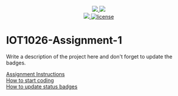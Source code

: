 <p align="center">
	<a href="https://github.com/monika4600/IOT1026-Assignment-1/actions/workflows/ci.yml">
    <img src="https://github.com/monika4600/IOT1026-Assignment-1/actions/workflows/ci.yml/badge.svg"/>
    </a>
	<a href="https://github.com/monika4600/IOT1026-Assignment-1/actions/workflows/formatting.yml">
    <img src="https://github.com/monika4600/IOT1026-Assignment-1/actions/workflows/formatting.yml/badge.svg"/>
	<br/>
    <a href="https://codecov.io/gh/monika4600/IOT1026-Assignment-1" > 
    <img src="https://codecov.io/gh/monika4600/IOT1026-Assignment-1/branch/main/graph/badge.svg?token=JS0857X5JD"/>
	<img title="MIT License" alt="license" src="https://img.shields.io/badge/license-MIT-informational?style=flat-square">	
    </a>
</p>

# IOT1026-Assignment-1
Write a description of the project here and don't forget to update the badges.  

[Assignment Instructions](docs/instructions.md)  
[How to start coding](docs/how-to-use.md)  
[How to update status badges](docs/how-to-update-badges.md)
